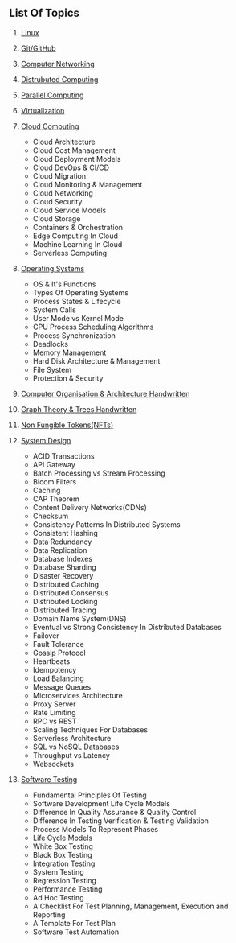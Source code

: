 ## List Of Topics
01. [Linux](https://github.com/GarvitSingh05/computer-science-notes/blob/main/01.%20Linux/Linux%20Commands.md)  

02. [Git/GitHub](https://github.com/GarvitSingh05/computer-science-notes/blob/main/02.%20Git%20%26%20GitHub/Git%20Commands%2C%20Pull%20Requests%2C%20Open-Source%20Contributions.md)  

03. [Computer Networking](https://github.com/GarvitSingh05/computer-science-notes/blob/main/03.%20Computer%20Networking/Computer%20Networking.md)  

04. [Distrubuted Computing](https://github.com/GarvitSingh05/computer-science-notes/blob/main/04.%20Distributed%20Computing/Distributed%20Computing.md)  

05. [Parallel Computing](https://github.com/GarvitSingh05/computer-science-notes/blob/main/05.%20Parallel%20Computing/Parallel%20Computing.md)  

06. [Virtualization](https://github.com/GarvitSingh05/computer-science-notes/blob/main/06.%20Virtualisation/Virtualisation.md)  

07. [Cloud Computing](https://github.com/GarvitSingh05/computer-science-notes/blob/main/07.%20Cloud%20Computing/Cloud%20Computing.md)  
    - Cloud Architecture
    - Cloud Cost Management
    - Cloud Deployment Models
    - Cloud DevOps & CI/CD
    - Cloud Migration
    - Cloud Monitoring & Management
    - Cloud Networking
    - Cloud Security
    - Cloud Service Models
    - Cloud Storage
    - Containers & Orchestration
    - Edge Computing In Cloud
    - Machine Learning In Cloud
    - Serverless Computing

08. [Operating Systems](https://github.com/GarvitSingh05/computer-science-notes/blob/main/08.%20Operating%20Systems/Operating%20System%20Notes.md)  
      - OS & It's Functions
      - Types Of Operating Systems
      - Process States & Lifecycle
      - System Calls
      - User Mode vs Kernel Mode
      - CPU Process Scheduling Algorithms
      - Process Synchronization
      - Deadlocks
      - Memory Management
      - Hard Disk Architecture & Management
      - File System
      - Protection & Security

09. [Computer Organisation & Architecture Handwritten](https://github.com/GarvitSingh05/computer-science-notes/blob/main/09.%20Computer%20Organisation%20%26%20Architecture/Computer%20Organisation%20%26%20Architecture.pdf)  

10. [Graph Theory & Trees Handwritten](https://github.com/GarvitSingh05/computer-science-notes/blob/main/10.%20Graph%20Theory%20%26%20Trees/Graphy%20Theory%2C%20Trees%2C%20Propositional%20Logic.pdf)  

11. [Non Fungible Tokens(NFTs)](https://github.com/GarvitSingh05/computer-science-notes/blob/main/11.%20NFTs/Complete%20Guide%20on%20NFTs.md)  

12. [System Design](https://github.com/GarvitSingh05/computer-science-notes/tree/main/12.%20System%20Design)
      - ACID Transactions
      - API Gateway
      - Batch Processing vs Stream Processing
      - Bloom Filters
      - Caching
      - CAP Theorem
      - Content Delivery Networks(CDNs)
      - Checksum
      - Consistency Patterns In Distributed Systems
      - Consistent Hashing
      - Data Redundancy
      - Data Replication
      - Database Indexes
      - Database Sharding
      - Disaster Recovery
      - Distributed Caching
      - Distributed Consensus
      - Distributed Locking
      - Distributed Tracing
      - Domain Name System(DNS)
      - Eventual vs Strong Consistency In Distributed Databases
      - Failover
      - Fault Tolerance
      - Gossip Protocol
      - Heartbeats
      - Idempotency
      - Load Balancing
      - Message Queues
      - Microservices Architecture
      - Proxy Server
      - Rate Limiting
      - RPC vs REST
      - Scaling Techniques For Databases
      - Serverless Architecture
      - SQL vs NoSQL Databases
      - Throughput vs Latency
      - Websockets

13. [Software Testing](https://github.com/GarvitSingh05/computer-science-notes/blob/main/13.%20Software%20Testing/Software%20Testing%20Notes.md)  
      - Fundamental Principles Of Testing
      - Software Development Life Cycle Models
      - Difference In Quality Assurance & Quality Control
      - Difference In Testing Verification & Testing Validation
      - Process Models To Represent Phases
      - Life Cycle Models
      - White Box Testing
      - Black Box Testing
      - Integration Testing
      - System Testing
      - Regression Testing
      - Performance Testing
      - Ad Hoc Testing
      - A Checklist For Test Planning, Management, Execution and Reporting
      - A Template For Test Plan
      - Software Test Automation

